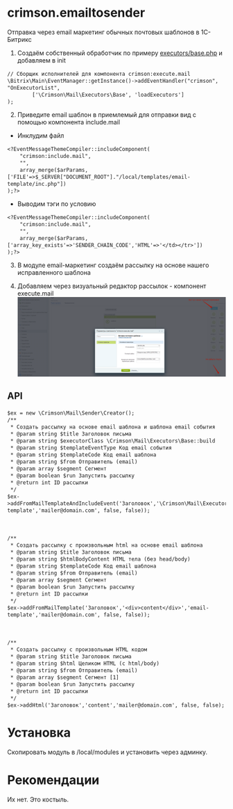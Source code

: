 # crimson.emailtosender
Отправка через email маркетинг обычных почтовых шаблонов в 1С-Битрикс

1. Создаём собственный обработчик по примеру [executors/base.php](/local/modules/crimson.emailtosender/executors/base.php) и добавляем в init 
```
// Сборщик исполнителей для компонента crimson:execute.mail
\Bitrix\Main\EventManager::getInstance()->addEventHandler("crimson", "OnExecutorList",
        ['\Crimson\Mail\Executors\Base', 'loadExecutors']
);
```

2. Приведите email шаблон в приемлемый для отправки вид с помощью компонента include.mail
* Инклудим файл
```
<?EventMessageThemeCompiler::includeComponent(
	"crimson:include.mail",
	"",
	array_merge($arParams,['FILE'=>$_SERVER["DOCUMENT_ROOT"]."/local/templates/email-template/inc.php"])
);?> 
```
* Выводим тэги по условию
```
<?EventMessageThemeCompiler::includeComponent(
	"crimson:include.mail",
	"",
	array_merge($arParams,['array_key_exists'=>'SENDER_CHAIN_CODE','HTML'=>'</td></tr>'])
);?>
```

3. В модуле email-маркетинг создаём рассылку на основе нашего исправленного шаблона

4. Добавляем через визуальный редактор рассылок - компонент execute.mail
![sreenshot](help.png)

## API
```
$ex = new \Crimson\Mail\Sender\Creator();
/**
 * Создать рассылку на основе email шаблона и шаблона email события
 * @param string $title Заголовок письма
 * @param string $executorClass \Crimson\Mail\Executors\Base::build
 * @param string $templateEventType Код email события
 * @param string $templateCode Код email шаблона
 * @param string $from Отправитель (email)
 * @param array $segment Сегмент
 * @param boolean $run Запустить рассылку
 * @return int ID рассылки
 */
$ex->addFromMailTemplateAndIncludeEvent('Заголовок','\Crimson\Mail\Executors\Base::build','USER_INFO','email-template','mailer@domain.com', false, false));



/**
 * Создать рассылку с произвольным html на основе email шаблона
 * @param string $title Заголовок письма
 * @param string $htmlBodyContent HTML тела (без head/body)
 * @param string $templateCode Код email шаблона
 * @param string $from Отправитель (email)
 * @param array $segment Сегмент
 * @param boolean $run Запустить рассылку
 * @return int ID рассылки
 */
$ex->addFromMailTemplate('Заголовок','<div>content</div>','email-template','mailer@domain.com', false, false));



/**
 * Создать рассылку с произвольным HTML кодом
 * @param string $title Заголовок письма
 * @param string $html Целиком HTML (c html/body)
 * @param string $from Отправитель (email)
 * @param array $segment Сегмент [1]
 * @param boolean $run Запустить рассылку
 * @return int ID рассылки
 */
$ex->addHtml('Заголовок','content','mailer@domain.com', false, false);
```
# Установка
Скопировать модуль в /local/modules и установить через админку.

# Рекомендации
Их нет. Это костыль.